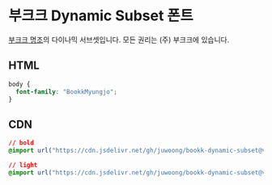 # 부크크 Dynamic Subset 폰트

[부크크 명조](https://bookk.co.kr/font)의 다이나믹 서브셋입니다.
모든 권리는 (주) 부크크에 있습니다.

## HTML

```css
body {
  font-family: "BookkMyungjo";
}
```

## CDN

```css
// bold
@import url("https://cdn.jsdelivr.net/gh/juwoong/bookk-dynamic-subset@v1.1.0/bookk_myungjo_bold.css");

// light
@import url("https://cdn.jsdelivr.net/gh/juwoong/bookk-dynamic-subset@v1.1.0/bookk_myungjo_light.css");
```
